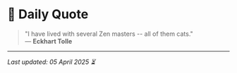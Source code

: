 # 📜 Daily Quote

> "I have lived with several Zen masters -- all of them cats."  
> — **Eckhart Tolle**

---

_Last updated: 05 April 2025 ⏳_

